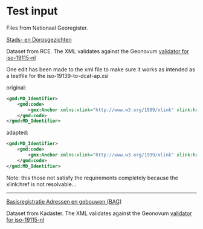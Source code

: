 # Test input

Files from Nationaal Georegister.

[Stads- en Dorpsgezichten](https://nationaalgeoregister.nl/geonetwork/srv/dut/catalog.search#/metadata/4e2ef670-cddd-11dd-ad8b-0800200c9a66)

Dataset from RCE. The XML validates against the Geonovum [validator for iso-19115-nl](https://validatie.geostandaarden.nl/etf-webapp/testprojects?testdomain=Metadata)

One edit has been made to the xml file to make sure it works as intended as a testfile for the iso-19139-to-dcat-ap.xsl

original:

```xml
<gmd:MD_Identifier>
    <gmd:code>
        <gmx:Anchor xmlns:xlink="http://www.w3.org/1999/xlink" xlink:href="https://services.rce.geovoorziening.nl/www/download/nl.xml">e39bd6e0-7651-11e0-a1f0-0800200c9a62</gmx:Anchor>
    </gmd:code>
</gmd:MD_Identifier>
```

adapted:

```xml
<gmd:MD_Identifier>
    <gmd:code>
        <gmx:Anchor xmlns:xlink="http://www.w3.org/1999/xlink" xlink:href="https://services.rce.geovoorziening.nl/www/download/e39bd6e0-7651-11e0-a1f0-0800200c9a62">e39bd6e0-7651-11e0-a1f0-0800200c9a62</gmx:Anchor>
    </gmd:code>
</gmd:MD_Identifier>
```

Note: this those not satisfy the requirements completely because the xlink:href is not resolvable...

---

[Basisregistratie Adressen en gebouwen (BAG)](https://nationaalgeoregister.nl/geonetwork/srv/dut/catalog.search#/metadata/aa3b5e6e-7baa-40c0-8972-3353e927ec2f)

Dataset from Kadaster. The XML validates against the Geonovum [validator for iso-19115-nl](https://validatie.geostandaarden.nl/etf-webapp/testprojects?testdomain=Metadata)
